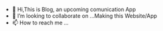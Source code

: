 - 👋 Hi,This is Blog, an upcoming comunication App
- 💞️ I’m looking to collaborate on ...Making this Website/App
- 📫 How to reach me ...

<!---
BLOG-Web/BLOG-Web is a ✨ special ✨ repository because its `README.md` (this file) appears on your GitHub profile.
You can click the Preview link to take a look at your changes.
--->
